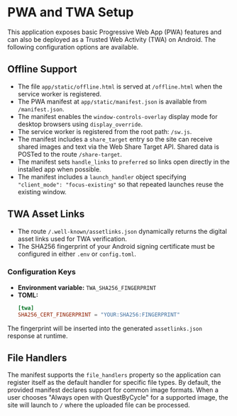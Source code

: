 # PWA and TWA Setup

This application exposes basic Progressive Web App (PWA) features and can also be deployed as a Trusted Web Activity (TWA) on Android. The following configuration options are available.

## Offline Support
- The file `app/static/offline.html` is served at `/offline.html` when the service worker is registered.
- The PWA manifest at `app/static/manifest.json` is available from `/manifest.json`.
- The manifest enables the `window-controls-overlay` display mode for desktop browsers using `display_override`.
- The service worker is registered from the root path: `/sw.js`.
- The manifest includes a `share_target` entry so the site can receive shared
  images and text via the Web Share Target API. Shared data is POSTed to the
  route `/share-target`.
- The manifest sets `handle_links` to `preferred` so links open directly in the
  installed app when possible.
- The manifest includes a `launch_handler` object specifying `"client_mode": "focus-existing"` so that repeated launches reuse the existing window.

## TWA Asset Links
- The route `/.well-known/assetlinks.json` dynamically returns the digital asset links used for TWA verification.
- The SHA256 fingerprint of your Android signing certificate must be configured in either `.env` or `config.toml`.

### Configuration Keys
- **Environment variable:** `TWA_SHA256_FINGERPRINT`
- **TOML:**
  ```toml
  [twa]
  SHA256_CERT_FINGERPRINT = "YOUR:SHA256:FINGERPRINT"
  ```

The fingerprint will be inserted into the generated `assetlinks.json` response at runtime.

## File Handlers

The manifest supports the `file_handlers` property so the application can register
itself as the default handler for specific file types. By default, the provided
manifest declares support for common image formats. When a user chooses
"Always open with QuestByCycle" for a supported image, the site will launch to
`/` where the uploaded file can be processed.
